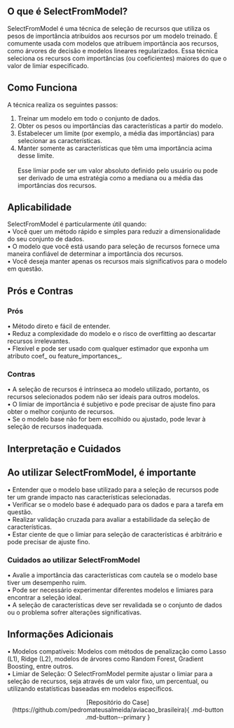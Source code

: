 ## O que é SelectFromModel?
SelectFromModel é uma técnica de seleção de recursos que utiliza os pesos de importância atribuídos aos recursos por um modelo treinado. É comumente usada com modelos que atribuem importância aos recursos, como árvores de decisão e modelos lineares regularizados. Essa técnica seleciona os recursos com importâncias (ou coeficientes) maiores do que o valor de limiar especificado.<br />
## Como Funciona
A técnica realiza os seguintes passos:<br />
1.	Treinar um modelo em todo o conjunto de dados.<br />
2.	Obter os pesos ou importâncias das características a partir do modelo.<br />
3.	Estabelecer um limite (por exemplo, a média das importâncias) para selecionar as características.<br />
4.	Manter somente as características que têm uma importância acima desse limite.<br /><br />
Esse limiar pode ser um valor absoluto definido pelo usuário ou pode ser derivado de uma estratégia como a mediana ou a média das
importâncias dos recursos.<br />
## Aplicabilidade
SelectFromModel é particularmente útil quando:<br />
•	Você quer um método rápido e simples para reduzir a dimensionalidade do seu conjunto de dados.<br />
•	O modelo que você está usando para seleção de recursos fornece uma maneira confiável de determinar a importância dos recursos.<br />
•	Você deseja manter apenas os recursos mais significativos para o modelo em questão.<br />
## Prós e Contras
### Prós
•	Método direto e fácil de entender.<br />
•	Reduz a complexidade do modelo e o risco de overfitting ao descartar recursos irrelevantes.<br />
•	Flexível e pode ser usado com qualquer estimador que exponha um atributo coef_ ou feature_importances_.<br />
### Contras
•	A seleção de recursos é intrínseca ao modelo utilizado, portanto, os recursos selecionados podem não ser ideais para outros modelos.<br />
•	O limiar de importância é subjetivo e pode precisar de ajuste fino para obter o melhor conjunto de recursos.<br />
•	Se o modelo base não for bem escolhido ou ajustado, pode levar à seleção de recursos inadequada.<br />
## Interpretação e Cuidados
## Ao utilizar SelectFromModel, é importante
•	Entender que o modelo base utilizado para a seleção de recursos pode ter um grande impacto nas características selecionadas.<br />
•	Verificar se o modelo base é adequado para os dados e para a tarefa em questão.<br />
•	Realizar validação cruzada para avaliar a estabilidade da seleção de características.<br />
•	Estar ciente de que o limiar para seleção de características é arbitrário e pode precisar de ajuste fino.<br />
### Cuidados ao utilizar SelectFromModel
•	Avalie a importância das características com cautela se o modelo base tiver um desempenho ruim.<br />
•	Pode ser necessário experimentar diferentes modelos e limiares para encontrar a seleção ideal.<br />
•	A seleção de características deve ser revalidada se o conjunto de dados ou o problema sofrer alterações significativas.<br />
## Informações Adicionais
•	Modelos compatíveis: Modelos com métodos de penalização como Lasso (L1), Ridge (L2), modelos de árvores como Random Forest, Gradient Boosting, entre outros.<br />
•	Limiar de Seleção: O SelectFromModel permite ajustar o limiar para a seleção de recursos, seja através de um valor fixo, um percentual, ou utilizando estatísticas baseadas em modelos específicos.<br />

<center>
[Repositório do Case](https://github.com/pedromateusalmeida/aviacao_brasileira){ .md-button .md-button--primary }
<center>
&nbsp;&nbsp;&nbsp;&nbsp;&nbsp;&nbsp;&nbsp;&nbsp;&nbsp;&nbsp;